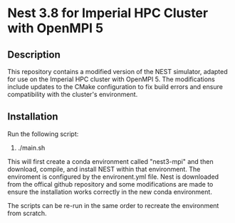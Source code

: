 # Nest 3.8 for Imperial HPC Cluster with OpenMPI 5
## Description
This repository contains a modified version of the NEST simulator, adapted for use on the Imperial HPC cluster with OpenMPI 5. The modifications include updates to the CMake configuration to fix build errors and ensure compatibility with the cluster's environment.

## Installation
Run the following script:
1. ./main.sh

This will first create a conda environment called "nest3-mpi" and then download, compile, and install NEST within that environment. The enviroment is configured by the environent.yml file. Nest is downloaded from the offical github repository and some modifications are made to ensure the installation works correctly in the new conda environment.

The scripts can be re-run in the same order to recreate the environment from scratch.